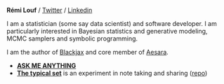 **Rémi Louf** / [Twitter](https://twitter.com/remilouf) / [Linkedin](https://linkedin.com/in/remilouf)

I am a statistician (some say data scientist) and software developer. I am particularly interested in Bayesian statistics and generative modeling, MCMC samplers and symbolic programming.

I am the author of [Blackjax](https://github.com/blackjax-devs/blackjax) and core member of [Aesara](https://github.com/aesara-devs/aesara).

- **[ASK ME ANYTHING](https://github.com/)**
- **[The typical set](https://thetypicalset.com)** is an experiment in note taking and sharing ([repo](https://github.com/rlouf/))
